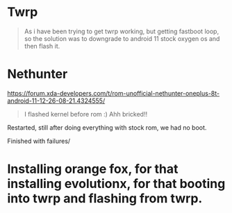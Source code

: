 # Twrp

> As i have been trying to get twrp working, but getting fastboot loop, so the solution was to downgrade to android 11 stock oxygen os and then flash it.

# Nethunter

https://forum.xda-developers.com/t/rom-unofficial-nethunter-oneplus-8t-android-11-12-26-08-21.4324555/

> I flashed kernel before rom :) Ahh bricked!!

Restarted, still after doing everything with stock rom, we had no boot.

Finished with failures/

# Installing orange fox, for that installing evolutionx, for that booting into twrp and flashing from twrp.



